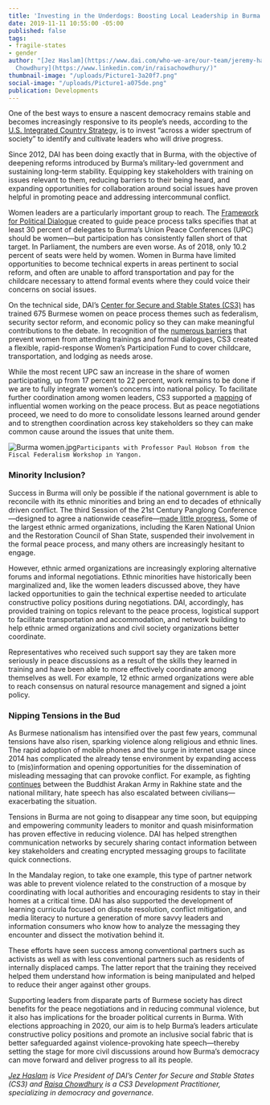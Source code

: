 ```yaml
---
title: 'Investing in the Underdogs: Boosting Local Leadership in Burma'
date: 2019-11-11 10:55:00 -05:00
published: false
tags:
- fragile-states
- gender
author: "[Jez Haslam](https://www.dai.com/who-we-are/our-team/jeremy-haslam) and [Raisa
  Chowdhury](https://www.linkedin.com/in/raisachowdhury/)"
thumbnail-image: "/uploads/Picture1-3a20f7.png"
social-image: "/uploads/Picture1-a075de.png"
publication: Developments
---
```


One of the best ways to ensure a nascent democracy remains stable and becomes increasingly responsive to its people’s needs, according to the [U.S. Integrated Country Strategy](https://www.state.gov/state-gov-website-modernization/), is to invest “across a wider spectrum of society” to identify and cultivate leaders who will drive progress.

Since 2012, DAI has been doing exactly that in Burma, with the objective of deepening reforms introduced by Burma’s military-led government and sustaining long-term stability. Equipping key stakeholders with training on issues relevant to them, reducing barriers to their being heard, and expanding opportunities for collaboration around social issues have proven helpful in promoting peace and addressing intercommunal conflict.  

Women leaders are a particularly important group to reach. The [Framework for Political Dialogue](http://www.eprpinformation.org/files/recent-events/the-framework-for-political-dialogue-unofficial-translation--22dec2015--eng.pdf) created to guide peace process talks specifies that at least 30 percent of delegates to Burma’s Union Peace Conferences (UPC) should be women—but participation has consistently fallen short of that target. In Parliament, the numbers are even worse. As of 2018, only 10.2 percent of seats were held by women. Women in Burma have limited opportunities to become technical experts in areas pertinent to social reform, and often are unable to afford transportation and pay for the childcare necessary to attend formal events where they could voice their concerns on social issues. 

On the technical side, DAI’s [Center for Secure and Stable States (CS3)](https://www.dai.com/our-work/solutions/fragile-states) has trained 675 Burmese women on peace process themes such as federalism, security sector reform, and economic policy so they can make meaningful contributions to the debate. In recognition of the [numerous barriers](https://www.peacewomen.org/sites/default/files/SG_Report_WPS_2018.pdf) that prevent women from attending trainings and formal dialogues, CS3 created a flexible, rapid-response Women’s Participation Fund to cover childcare, transportation, and lodging as needs arose.

While the most recent UPC saw an increase in the share of women participating, up from 17 percent to 22 percent, work remains to be done if we are to fully integrate women’s concerns into national policy. To facilitate further coordination among women leaders, CS3 supported a [mapping](https://ispmyanmarpeacedesk.com/actors/women-contributing-to-peace/) of influential women working on the peace process. But as peace negotiations proceed, we need to do more to consolidate lessons learned around gender and to strengthen coordination across key stakeholders so they can make common cause around the issues that unite them. 

![Burma women.jpg](/uploads/Burma%20women.jpg)`Participants with Professor Paul Hobson from the Fiscal Federalism Workshop in Yangon.`

### Minority Inclusion?

Success in Burma will only be possible if the national government is able to reconcile with its ethnic minorities and bring an end to decades of ethnically driven conflict. The third Session of the 21st Century Panglong Conference—designed to agree a nationwide ceasefire—[made little progress.](https://fas.org/sgp/crs/row/IF11068.pdf) Some of the largest ethnic armed organizations, including the Karen National Union and the Restoration Council of Shan State, suspended their involvement in the formal peace process, and many others are increasingly hesitant to engage.  

However, ethnic armed organizations are increasingly exploring alternative forums and informal negotiations. Ethnic minorities have historically been marginalized and, like the women leaders discussed above, they have lacked opportunities to gain the technical expertise needed to articulate constructive policy positions during negotiations. DAI, accordingly, has provided training on topics relevant to the peace process, logistical support to facilitate transportation and accommodation, and network building to help ethnic armed organizations and civil society organizations better coordinate. 

Representatives who received such support say they are taken more seriously in peace discussions as a result of the skills they learned in training and have been able to more effectively coordinate among themselves as well. For example, 12 ethnic armed organizations were able to reach consensus on natural resource management and signed a joint policy. 

### Nipping Tensions in the Bud

As Burmese nationalism has intensified over the past few years, communal tensions have also risen, sparking violence along religious and ethnic lines. The rapid adoption of mobile phones and the surge in internet usage since 2014 has complicated the already tense environment by expanding access to (mis)information and opening opportunities for the dissemination of misleading messaging that can provoke conflict. For example, as fighting [continues](https://www.nytimes.com/2019/03/02/world/asia/myanmars-rakhine-buddhsts-rohingya.html) between the Buddhist Arakan Army in Rakhine state and the national military, hate speech has also escalated between civilians—exacerbating the situation.

Tensions in Burma are not going to disappear any time soon, but equipping and empowering community leaders to monitor and quash misinformation has proven effective in reducing violence. DAI has helped strengthen communication networks by securely sharing contact information between key stakeholders and creating encrypted messaging groups to facilitate quick connections. 

In the Mandalay region, to take one example, this type of partner network was able to prevent violence related to the construction of a mosque by coordinating with local authorities and encouraging residents to stay in their homes at a critical time. DAI has also supported the development of learning curricula focused on dispute resolution, conflict mitigation, and media literacy to nurture a generation of more savvy leaders and information consumers who know how to analyze the messaging they encounter and dissect the motivation behind it. 

These efforts have seen success among conventional partners such as activists as well as with less conventional partners such as residents of internally displaced camps. The latter report that the training they received helped them understand how information is being manipulated and helped to reduce their anger against other groups. 

Supporting leaders from disparate parts of Burmese society has direct benefits for the peace negotiations and in reducing communal violence, but it also has implications for the broader political currents in Burma. With elections approaching in 2020, our aim is to help Burma’s leaders articulate constructive policy positions and promote an inclusive social fabric that is better safeguarded against violence-provoking hate speech—thereby setting the stage for more civil discussions around how Burma’s democracy can move forward and deliver progress to all its people. 

*[Jez Haslam](https://www.dai.com/who-we-are/our-team/jeremy-haslam) is Vice President of DAI’s Center for Secure and Stable States (CS3) and [Raisa Chowdhury](https://www.linkedin.com/in/raisachowdhury/) is a CS3 Development Practitioner, specializing in democracy and governance.*